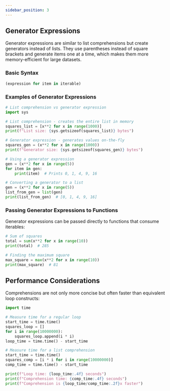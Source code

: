 ```yaml
---
sidebar_position: 3
---
```


## Generator Expressions

Generator expressions are similar to list comprehensions but create generators instead of lists. They use parentheses instead of square brackets and generate items one at a time, which makes them more memory-efficient for large datasets.

### Basic Syntax

```python
(expression for item in iterable)
```

### Examples of Generator Expressions

```python
# List comprehension vs generator expression
import sys

# List comprehension - creates the entire list in memory
squares_list = [x**2 for x in range(1000)]
print(f"List size: {sys.getsizeof(squares_list)} bytes")

# Generator expression - generates values on-the-fly
squares_gen = (x**2 for x in range(1000))
print(f"Generator size: {sys.getsizeof(squares_gen)} bytes")
```
<codapi-snippet sandbox="python" editor="python" init-delay="500">
</codapi-snippet>

```python
# Using a generator expression
gen = (x**2 for x in range(5))
for item in gen:
    print(item)  # Prints 0, 1, 4, 9, 16
```
<codapi-snippet sandbox="python" editor="python" init-delay="500">
</codapi-snippet>

```python
# Converting a generator to a list
gen = (x**2 for x in range(5))
list_from_gen = list(gen)
print(list_from_gen)  # [0, 1, 4, 9, 16]
```
<codapi-snippet sandbox="python" editor="python" init-delay="500">
</codapi-snippet>

### Passing Generator Expressions to Functions

Generator expressions can be passed directly to functions that consume iterables:

```python
# Sum of squares
total = sum(x**2 for x in range(10))
print(total)  # 285

# Finding the maximum square
max_square = max(x**2 for x in range(10))
print(max_square)  # 81
```
<codapi-snippet sandbox="python" editor="python" init-delay="500">
</codapi-snippet>

## Performance Considerations

Comprehensions are not only more concise but often faster than equivalent loop constructs:

```python
import time

# Measure time for a regular loop
start_time = time.time()
squares_loop = []
for i in range(10000000):
    squares_loop.append(i * i)
loop_time = time.time() - start_time

# Measure time for a list comprehension
start_time = time.time()
squares_comp = [i * i for i in range(10000000)]
comp_time = time.time() - start_time

print(f"Loop time: {loop_time:.4f} seconds")
print(f"Comprehension time: {comp_time:.4f} seconds")
print(f"Comprehension is {loop_time/comp_time:.2f}x faster")
```
